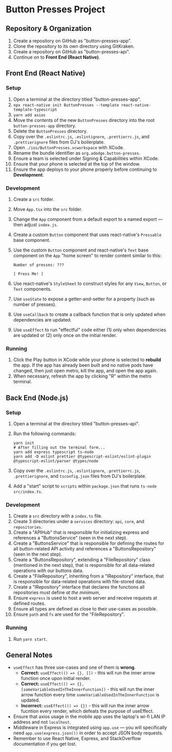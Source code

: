 # Button Presses Project

## Repository & Organization

1. Create a repository on GitHub as "button-presses-app".
2. Clone the repository to its own directory using GitKraken.
3. Create a repository on GitHub as "button-presses-api".
4. Continue on to **Front End (React Native)**.

## Front End (React Native)

### Setup

1. Open a terminal at the directory titled "button-presses-app".
2. `npx react-native init ButtonPresses --template react-native-template-typescript`
3. `yarn add axios`
4. Move the contents of the new `ButtonPresses` directory into the root `button-presses-app` directory.
5. Delete the `ButtonPresses` directory.
6. Copy over the `.eslintrc.js`, `.eslintignore`, `.prettierrc.js`, and `.prettierignore` files from DJ's boilerplate.
7. Open `./ios/ButtonPresses.xcworkspace` with XCode.
8. Rename the bundle identifier as `org.adodge.button-presses`.
9. Ensure a team is selected under Signing & Capabilities within XCode.
10. Ensure that your phone is selected at the top of the window.
11. Ensure the app deploys to your phone properly before continuing to **Development**.

### Development

1. Create a `src` folder.

2. Move `App.tsx` into the `src` folder.

3. Change the `App` component from a default export to a named export — then adjust `index.js`.

4. Create a custom `Button` component that uses react-native's `Pressable` base component.

5. Use the custom `Button` component and react-native's `Text` base component on the `App` "home screen" to render content similar to this:
    ```
    Number of presses: ???
    
    [ Press Me! ]
    ```

6. Use react-native's `StyleSheet` to construct styles for any `View`, `Button`, or `Text` components.

7. Use `useState` to expose a getter-and-setter for a property (such as number of presses).

8. Use `useCallback` to create a callback function that is only updated when dependencies are updated.

9. Use `useEffect` to run "effectful" code either (1) only when dependencies are updated or (2) only once on the initial render.

### Running

1. Click the Play button in XCode while your phone is selected to **rebuild** the app. If the app has already been built and no native pods have changed, then just open metro, kill the app, and open the app again.
2. When necessary, refresh the app by clicking "R" within the metro terminal.

## Back End (Node.js)

### Setup

1. Open a terminal at the directory titled "button-presses-api".

2. Run the following commands:

    ```
    yarn init
    # After filling out the terminal form...
    yarn add express typescript ts-node
    yarn add -D eslint prettier @typescript-eslint/eslint-plugin @typescript-eslint/parser @types/node
    ```

3. Copy over the `.eslintrc.js`, `.eslintignore`, `.prettierrc.js`, `.prettierignore`, and `tsconfig.json` files from DJ's boilerplate.

4. Add a "start" script to `scripts` within `package.json` that runs `ts-node src/index.ts`.

### Development

1. Create a `src` directory with a `index.ts` file.
2. Create 3 directories under a `services` directory: `api`, `core`, and `repositories`.
3. Create a "APIHub" that is responsible for initializing express and references a "ButtonsService" (seen in the next step).
4. Create a "ButtonsService" that is responsible for defining the routes for all button-related API activity and references a "ButtonsRepository" (seen in the next step).
5. Create a "ButtonsRepository", extending a "FileRepository" class (mentioned in the next step), that is responsible for all data-related operations with our buttons data.
6. Create a "FileRepository", inheriting from a "IRepository" interface, that is responsible for data-related operations with file-stored data.
7. Create a "IRepository" interface that declares the functions all repositories must define *at the minimum*,
8. Ensure `express` is used to host a web server and receive requests at defined routes.
9. Ensure all types are defined as close to their use-cases as possible.
10. Ensure `path` and `fs` are used for the "FileRepository".

### Running

1. Run `yarn start`.

## General Notes

* `useEffect` has three use-cases and one of them is **wrong**.
    * **Correct:** `useEffect(() => {}, [])` - this will run the inner arrow function once upon initial render.
    * **Correct:** `useEffect(() => {}, [someVariableUsedInTheInnerFunction])` - this will run the inner arrow function every time `someVariableUsedInTheInnerFunction` is updated.
    * **Incorrect:** `useEffect(() => {})` - this will run the inner arrow fucntion every render, which defeats the purpose of useEffect.
* Ensure that axios usage in the mobile app uses the laptop's wi-fi LAN IP address and not `localhost`.
* Middleware in Express is integrated using `app.use` — you will specifically need `app.use(express.json())` in order to accept JSON body requests.
* Remember to use React Native, Express, and StackOverflow documentation if you get lost.